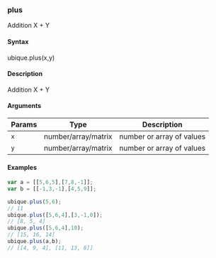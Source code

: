 ### plus

Addition X + Y


#### Syntax

ubique.plus(x,y)


#### Description

Addition X + Y  



#### Arguments

|Params|Type|Description
|---------|----|-----------
|`x` | number/array/matrix | number or array of values
|`y` | number/array/matrix | number or array of values


#### Examples

```js
var a = [[5,6,5],[7,8,-1]];
var b = [[-1,3,-1],[4,5,9]];

ubique.plus(5,6);
// 11
ubique.plus([5,6,4],[3,-1,0]);
// [8, 5, 4]
ubique.plus([5,6,4],10);
// [15, 16, 14]
ubique.plus(a,b);
// [[4, 9, 4], [11, 13, 8]]
```

